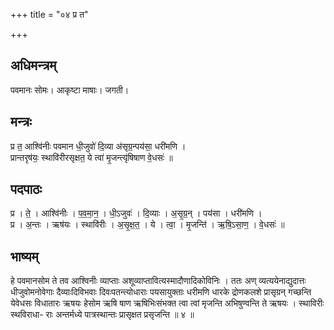 +++
title = "०४ प्र त"

+++
## अधिमन्त्रम्
पवमानः सोमः। आकृष्टा माषाः। जगती।

## मन्त्रः
प्र त॒ आश्वि॑नीः पवमान धी॒जुवो॑ दि॒व्या अ॑सृग्र॒न्पय॑सा॒ धरी॑मणि ।  
प्रान्तरृष॑यः॒ स्थावि॑रीरसृक्षत॒ ये त्वा॑ मृ॒जन्त्यृ॑षिषाण वे॒धसः॑ ॥

## पदपाठः
प्र । ते॒ । आश्वि॑नीः । प॒व॒मा॒न॒ । धी॒ऽजुवः॑ । दि॒व्याः । अ॒सृ॒ग्र॒न् । पय॑सा । धरी॑मणि ।  
प्र । अ॒न्तः । ऋष॑यः । स्थावि॑रीः । अ॒सृ॒क्ष॒त॒ । ये । त्वा॒ । मृ॒जन्ति॑ । ऋ॒षि॒ऽसा॒ण॒ । वे॒धसः॑ ॥

## भाष्यम्
हे पवमानसोम ते तव आश्विनीः व्याप्ताः अशूव्याप्तावित्यस्मादौणादिकोविनिः । ततः अण् व्यत्ययेनाद्युदात्तः धीजुवोमनोवेगाः दैव्याःदिविभवाः दिवःपतन्त्योधाराः पयसायुक्ताः धरीमणि धारके द्रोणकलशे प्रासृग्रन् गच्छन्ति येवेधसः विधातारः ऋषयः हेसोम ऋषि षाण ऋषिभिःसंभक्त त्वा त्वां मृजन्ति अभिषुण्वन्ति ते ऋषयः । स्थाविरीः स्थविराधा- राः अन्तर्मध्ये पात्रस्थान्तः प्रासृक्षत प्रसृजन्ति ॥ ४ ॥